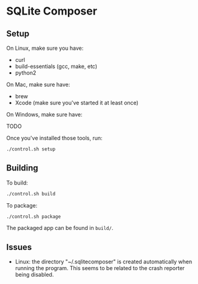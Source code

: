 # SQLite Composer

## Setup

On Linux, make sure you have:

- curl
- build-essentials (gcc, make, etc)
- python2

On Mac, make sure have:

- brew
- Xcode (make sure you've started it at least once)

On Windows, make sure have:

TODO

Once you've installed those tools, run:

```bash
./control.sh setup
```

## Building

To build:

```bash
./control.sh build
```

To package:

```bash
./control.sh package
```

The packaged app can be found in `build/`.

## Issues

- Linux: the directory "~/.sqlitecomposer" is created automatically when running the program. This seems to be related to the crash reporter being disabled.
